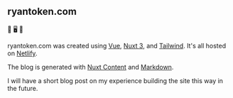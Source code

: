 ## ryantoken.com

🚀 🖥️ 🚀

ryantoken.com was created using <a href="https://vuejs.org" target="_blank">Vue</a>, <a href="https://nuxtjs.org" target="_blank">Nuxt 3</a>, and <a href="https://tailwindcss.com" target="_blank">Tailwind</a>. It's all hosted on <a href="https://netlify.com" target="_blank">Netlify</a>.

The blog is generated with <a href="https://content.nuxtjs.org" target="_blank">Nuxt Content</a> and <a href="https://content.nuxtjs.org/guide/writing/markdown" target="_blank">Markdown</a>.

I will have a short blog post on my experience building the site this way in the future.